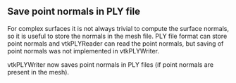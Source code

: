 ## Save point normals in PLY file

For complex surfaces it is not always trivial to compute the surface normals, so it is useful to store the normals in the mesh file.
PLY file format can store point normals and vtkPLYReader can read the point normals, but saving of point normals was not implemented in vtkPLYWriter.

vtkPLYWriter now saves point normals in PLY files (if point normals are present in the mesh).
